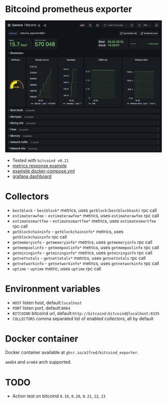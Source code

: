 # Bitcoind prometheus exporter

![grafana dashboard](dashboard.png)

 * Tested with `bitcoind v0.21`
 * [metrics response example](docs/metrics.sample)
 * [example docker-compose.yml](docker-compose.yml)
 * [grafana dashboard](staff/grafana/dashboards/bitcoind.json)

# Collectors
 * `bestblock` - `bestblock*` metrics, uses `getblock(bestblockhash)` rpc call
 * `estimaterawfee` - `estimaterawfee*` metrics, uses `estimaterawfee` rpc call
 * `estimatesmartfee` - `estimatesmartfee*` metrics, uses `estimatesmartfee` rpc call
 * `getblockchaininfo` - `getblockchaininfo*` metrics, uses `getblockchaininfo` rpc call
 * `getmemoryinfo` - `getmemoryinfo*` metrics, uses `getmemoryinfo` rpc call
 * `getmempoolinfo` - `getmempoolinfo*` metrics, uses `getmempoolinfo` rpc call
 * `getmininginfo` - `getmininginfo*` metrics, uses `getmininginfo` rpc call
 * `getnettotals` - `getnettotals*` metrics, uses `getnettotals` rpc call
 * `getnetworkinfo` - `getnetworkinfo*` metrics, uses `getnetworkinfo` rpc call
 * `uptime` - `uptime` metric, uses `uptime` rpc call

# Environment variables
 * `HOST` listen host, default:`localhost`
 * `PORT` listen port, default:`8064`
 * `BITCOIND` bitcoind url, default:`http://bitcoind:bitcoind@localhost:8335`
 * `COLLECTORS` comma separated list of enabled collectors, all by default

# Docker container
Docker container available at `ghcr.io/a1fred/bitcoind_exporter`.

`amd64` and `arm64` arch supported.

# TODO
 * Action test on bitcoind `0.19`, `0.20`, `0.21`, `22`, `23`
